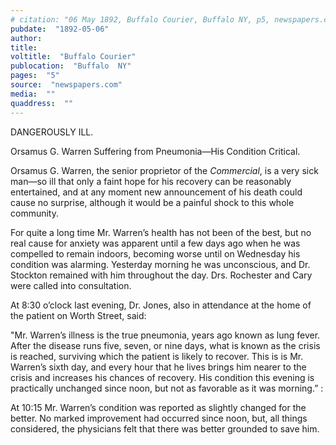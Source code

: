 ```yaml
---
# citation: "06 May 1892, Buffalo Courier, Buffalo NY, p5, newspapers.com."
pubdate:  "1892-05-06"
author: 
title: 
voltitle:  "Buffalo Courier"
publocation:  "Buffalo  NY"
pages:  "5"
source:  "newspapers.com"
media:  ""
quaddress:  ""
---
```

DANGEROUSLY ILL. 

Orsamus G. Warren Suffering from Pneumonia—His Condition Critical. 

Orsamus G. Warren, the senior proprietor of the *Commercial*, is a very sick man—so ill that only a faint hope for his recovery can be reasonably entertained, and at any moment new announcement of his death could cause no surprise, although it would be a painful shock to this whole community. 

For quite a long time Mr. Warren’s health has not been of the best, but no real cause for anxiety was apparent until a few days ago when he was compelled to remain indoors, becoming worse until on Wednesday his condition was alarming. Yesterday morning he was unconscious, and Dr. Stockton remained with him throughout the day. Drs. Rochester and Cary were called into consultation. 

At 8:30 o’clock last evening, Dr. Jones, also in attendance at the home of the patient on Worth Street, said: 

"Mr. Warren’s illness is the true pneumonia, years ago known as lung fever. After the disease runs five, seven, or nine days, what is known as the crisis is reached, surviving which the patient is likely to recover. This is is Mr. Warren’s sixth day, and every hour that he lives brings him nearer to the crisis and increases his chances of recovery. His condition this evening is practically unchanged since noon, but not as favorable as it was morning.” : 

At 10:15 Mr. Warren’s condition was reported as slightly changed for the better. No marked improvement had occurred since noon, but, all things considered, the physicians felt that there was better grounded to save him.  

